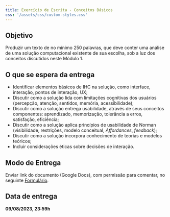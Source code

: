 ```yaml
---
title: Exercício de Escrita - Conceitos Básicos
css: '/assets/css/custom-styles.css'
---
```


## Objetivo

Produzir um texto de no mínimo 250 palavras, que deve conter uma análise de uma solução computacional existente de sua escolha, sob a luz dos conceitos discutidos neste Módulo 1.

## O que se espera da entrega

- Identificar elementos básicos de IHC na solução, como interface, interação, pontos de interação, UX;
- Discutir como a solução lida com limitações cognitivas dos usuários (percepção, atenção, sentidos, memória, acessibilidade);
- Discutir como a solução entrega usabilidade, através de seus conceitos componentes: aprendizado, memorização, tolerância a erros, satisfação, eficiência;
- Discutir como a solução aplica princípios de usabilidade de Norman (visibilidade, restrições, modelo conceitual, _Affordances_, _feedback_);
- Discutir como a solução incorpora conhecimento de teorias e modelos teóricos;
- Incluir considerações éticas sobre decisões de interação.

## Modo de Entrega

Enviar link do documento (Google Docs), com permissão para comentar, no seguinte [Formulário](https://forms.gle/gGo7iiFfHH1C7EXC7).

## Data de entrega

**09/08/2023, 23:59h**
